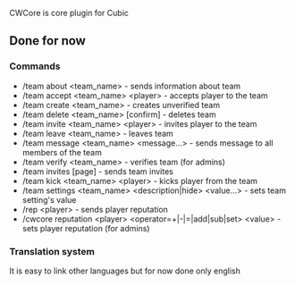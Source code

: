 CWCore is core plugin for Cubic

## Done for now

### Commands

- /team about <team_name> - sends information about team
- /team accept <team_name> \<player> - accepts player to the team
- /team create <team_name> - creates unverified team
- /team delete <team_name> [confirm] - deletes team
- /team invite <team_name> \<player> - invites player to the team
- /team leave <team_name> - leaves team
- /team message <team_name> <message...> - sends message to all members of the team
- /team verify <team_name> - verifies team (for admins)
- /team invites [page] - sends team invites
- /team kick <team_name> \<player> - kicks player from the team
- /team settings <team_name> <description|hide> <value...> - sets team setting's value
- /rep \<player> - sends player reputation
- /cwcore reputation \<player> <operator=+|-|=|add|sub|set> \<value> - sets player reputation (for admins)

### Translation system

It is easy to link other languages but for now done only english